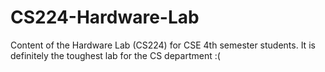 # CS224-Hardware-Lab
Content of the Hardware Lab (CS224) for CSE 4th semester students. It is definitely the toughest lab for the CS department :(
